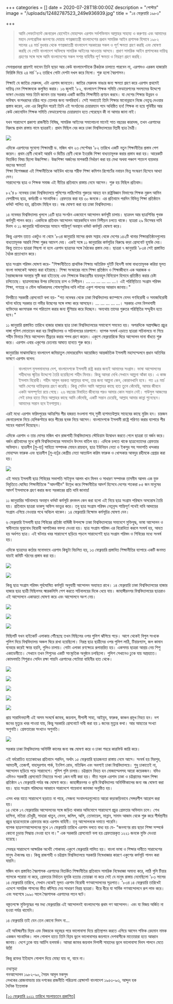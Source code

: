 +++
categories = []
date = 2020-07-28T18:00:00Z
description = "পোস্টার"
image = "/uploads/12482787523_249e936939.jpg"
title = "১৪ ফেব্রুয়ারি ১৯৮৩"

+++
> আমি লেফটেন্যান্ট জেনারেল হোসেইন মোহাম্মদ এরশাদ সর্বশক্তিমান আল্লাহর সাহায্য ও করুণায় এবং আমাদের মহান দেশপ্রেমিক জনগণের দোয়ায় গণপ্রজাতন্ত্রী বাংলাদেশের প্রধান সামরিক আইন প্রশাসক হিসাবে ১৯৮২ সালের ২৪ মার্চ বুধবার থেকে গণপ্রজাতন্ত্রী বাংলাদেশ সরকারের সকল ও পূর্ণ ক্ষমতা গ্রহণ করছি এবং ঘোষণা করছি যে গোটা বাংলাদেশ অবিলম্বে সামরিক আইনের আওতায় আসবে। প্রধাণ সামরিক আইন প্রশাসকের দায়িত্ব গ্রহণের সঙ্গে সঙ্গে আমি বাংলাদেশের সকল সশস্ত্র বাহিনীর পূর্ণ ক্ষমতা ও নিয়ন্ত্রণ গ্রহণ করছি।

সেনাপ্রধানরা প্রায়শই ভাবেন তিনি ছাড়া আর কেউ বাংলাদেশটাকে ঠিকঠাক চালাতে পারবেন না, এরশাদও এরকম হাজারটা ফিরিস্তি দিয়ে ২৪ মার্চ '৮২ তারিখে গোটা দেশটা দখল করে নিলো। শুরু হলো স্বৈরশাসন।

শিক্ষাই যে জাতির মেরুদন্ড, এটা এরশাদ জানতেন। জাতির মেরুদন্ড ভাঙার জন্য ক্ষমতা গ্রহণ করে এরশাদ প্রথমেই দায়িত্ব নেন শিক্ষাঙ্গনকে কলুষিত করার। ১৬ জুলাই '৮২, বাংলাদেশ শিক্ষক সমিতি ফেডারেশনের সদস্যদের উদ্দেশ্যে ভাষণ দেওয়ার সময় তিনি জানান তার সরকার একটি জাতীয় শিক্ষানীতি প্রণয়ন করবে। যা দেশের শিক্ষার উন্নয়ন ও ভবিষ্যৎ বংশধরদের চরিত্র গড়ে তোলার জন্য অপরিহার্য। সেই সভাতেই তিনি শিক্ষার মানোন্নয়নে নিজে নেতৃত্ব দেওয়ার প্রস্তাব করেন, এবং এর কিছুদিন পরেই তিনি এই সংগঠনের চেয়ারম্যান পদে অধিষ্ঠিত হন! শিক্ষক না হয়ে পৃথিবীর আর কেউ কোনোদিন শিক্ষক সমিতি ফেডারেশনের চেয়ারম্যান হতে পেরেছেন কী না আমার জানা নাই।

যখন সারাদেশে প্রকাশ্য রাজনীতি নিষিদ্ধ, সামরিক আইনের সমালোচনা মানেই সাত বছরের কারাদন্ড, তখন এরশাদের বিরুদ্ধে প্রথম রাস্তায় নামে ছাত্ররাই। প্রথম মিছিল বের করে ঢাকা বিশ্ববিদ্যালয়ের বিপ্লবী ছাত্র মৈত্রী।

![](/uploads/12482800623_443b15b0de.jpg)

এদিকে এরশাদের সুযোগ্য শিক্ষামন্ত্রী ড. মজিদ খান ২৩ সেপ্টেম্বর '৮২ তারিখে একটি নতুন শিক্ষানীতির প্রস্তাব পেশ করেন। প্রথম শ্রেণী থেকেই আরবি ও দ্বিতীয় শ্রেণী থেকে ইংরেজি শিক্ষা বাধ্যতামূলক করার প্রস্তাব করা হয়। আরেকটি বিতর্কিত বিষয় ছিলো উচ্চশিক্ষা। উচ্চশিক্ষা অর্জনের মাপকাঠি নির্ধারণ করা হয় মেধা অথবা পঞ্চাশ শতাংশ ব্যয়ভার বহনের ক্ষমতা!  
শিক্ষা বিশেষজ্ঞরা এই শিক্ষানীতিকে আইউব খানের শরীফ শিক্ষা কমিশন রিপোর্টের নবায়ন ভিন্ন সংস্করণ হিসেবে আখ্যা দেন।  
সারাদেশের ছাত্র ও শিক্ষক সমাজ এই নীতির প্রতিবাদে রাস্তায় নেমে আসেন। শুরু হয় মিছিল প্রতিবাদ।

৮২'র ৮ নভেম্বর ঢাকা বিশ্ববিদ্যালয়ে পুলিশের লাঠিপেটায় গুরুতর আহত হন রাষ্ট্রবিজ্ঞান বিভাগের শিক্ষক নুরুল আমিন বেপারীসহ ছাত্র, কর্মচারী ও সাংবাদিক। গ্রেফতার করা হয় ৩০ জনকে। এর প্রতিবাদে পরদিন বিভিন্ন শিক্ষা প্রতিষ্ঠানে ধর্মঘট পালিত হয়, প্রতিবাদ মিছিল হয়। বন্ধ ঘোষণা করা হয় ঢাকা বিশ্ববিদ্যালয়।

১৪ নভেম্বর বিশ্ববিদ্যালয় খুললে ১৪টি ছাত্র সংগঠন একযোগে আন্দোলন কর্মসূচী চালায়। ছাত্রদল আর ছাত্রশিবির পৃথক কর্মসূচী পালন করে। একদিকে প্রতিবাদ আন্দোলন আরেকদিনে দমন নিপীড়ন চলতে থাকে। ছাত্ররা ২৯ ডিসেম্বর দাবি দিবস ও ১১ জানুয়ারি সচিবালয়ের সামনে শান্তিপূর্ণ অবস্থান ধর্মঘট কর্মসূচি ঘোষণা করে।

কিন্তু এরশাদ তাতে একটুও না থেমে '৮৩র জানুয়ারি মাসের প্রথম সপ্তাহ থেকে দেশের ১৪২টি থানার শিক্ষাপ্রতিষ্ঠানগুলোয় বাধ্যতামূলক আরবি শিক্ষা শুরুর আদেশ দেয়। একই সঙ্গে ১১ জানুয়ারির কর্মসূচির বিরুদ্ধে কড়া প্রেসনোট হুমকি দেয়। কিন্তু তাতেও ছাত্ররা পিছপা না হলে এরশাদ ছাত্রদের সঙ্গে বৈঠকের প্রস্তাব দেয়। ছাত্ররা ৭ জানুয়ারি '৮৩র সেই প্রস্তাবিত বৈঠক প্রত্যাখ্যান করে।

ছাত্র সংগ্রাম পরিষদ ঘোষণা করে- "শিক্ষানীতিতে প্রাথমিক শিক্ষায় অতিরিক্ত দুইটি বিদেশী ভাষা বাধ্যতামূলক করিয়া মূলত বাংলা ভাষাকেই আঘাত করা হইয়াছে। শিক্ষা সংস্কারের নামে শিক্ষা প্রতিষ্ঠান ও শিক্ষাজীবনে এক অরাজক ও নৈরাজ্যজনক অবস্থার সৃষ্টি করা হইতেছে এবং শিক্ষাকে উচ্চশ্রেণীর ব্যয়বহুল বিনিয়োগ হিসাবে প্রতিষ্ঠিত করার চেষ্টা চলিতেছে। ছাত্রসমাজের উপর চলিতেছে চাপ ও নিপীড়ন। ... ... ... ... ... ...। এই পরিস্থিতিতে সংগ্রাম পরিষদ শিক্ষা, গণতন্ত্র ও মৌল অধিকারসহ শোষণমুক্তির দাবি লইয়া একুশ পালনের আহ্বান জানায়।"

বিপরীতে সরকারী প্রেসনোটে বলা হয়- "গত নভেম্বর থেকে ঢাকা বিশ্ববিদ্যালয় ক্যাম্পাসে যেসব গণবিরোধী ও সমাজবিরোধী ঘটনা ঘটছে সরকার তা গভীর উদ্বেগের সঙ্গে লক্ষ্য করে আসছেন। ... ... ... ... ...। সরকার এসব বিপথগামী ব্যক্তিদের ধ্বংসাত্মক পথ পরিত্যাগ করার জন্য হুঁশিয়ার করে দিচ্ছেন। অন্যথায় তাদের গুরুতর পরিস্থিতির সম্মুখীন হতে হবে।"

১১ জানুয়ারি প্রস্তাবিত তারিখে হাজার হাজার ছাত্র ঢাকা বিশ্ববিদ্যালয়ের সমাবেশে সমবেত হয়। অপরদিকে অস্ত্রসজ্জিত প্রচুর দাঙ্গা পুলিশ মোতায়েন করা হয় বিশ্ববিদ্যালয় ও সচিবালয়ের চারপাশে। ব্যাপক সংঘর্ষ এড়াতে ছাত্ররা সচিবালয়ে না গিয়ে শহীদ মিনারে গিয়ে আন্দোলন তীব্রতর করার শপথ গ্রহণ করেন। একুশে ফেব্রুয়ারিকে ঘিরে আন্দোলন দানা বাঁধতে শুরু করে। এরশাদ এবার একুশের চেতনায় আঘাত হানতে শুরু করে।

জানুয়ারির মাঝামাঝিতে বাংলাদেশ জমিয়াতুল মোদাররেসিন আয়োজিত আন্তর্জাতিক ইসলামী মহাসম্মেলনে প্রধান অতিথির ভাষণে এরশাদ বলেন: 

> বাংলাদেশ মুসলমানদের দেশ, বাংলাদেশকে ইসলামী রাষ্ট্র করার জন্যই আমাদের সংগ্রাম। ভাষা আন্দোলনের শহীদদের স্মৃতির উদ্দেশ্যে তৈরি হয়েছিলো শহীদ মিনার। কিন্তু আমরা দেখি সেখানে আল্পনা আঁকা হয়। এ কাজ ইসলাম বিরোধী। শহীদ আবুল বরকত আল্লাহর বান্দা, তার জন্য আল্পনা কেন, কোরানখানি হবে। গত ২৪ মার্চ আমি দেশের দায়িত্বভার গ্রহণ করেছি। কিন্তু সেদিন আমি আল্লাহর কাছে হাত তুলে কেঁদেছি, আমার জীবনে একটা অসম্পূর্ণতা রয়ে গেছে। ২৬ বছরের বিবাহিত জীবনের পরও আমার কোন সন্তান নেই। গাউসুল আজমের সেই চাদর হাতে নিয়ে আল্লাহর কাছে আমি কেঁদেছি, একটি সন্তান চেয়েছি, আল্লাহ আমার কান্না শুনেছেন। আমাদের সন্তান হবে ইনশাল্লাহ।

এরই মধ্যে এরশাদ ফরিদপুরের আটরশির পীর হজরত মওলানা শাহ্ সুফী হাশমতউল্লাহ সাহেবের কাছে মুরিদ হন। চারজন জেনারেলকে নিয়ে হেলিকপ্টারে করে পীরের ছবক নিয়ে আসেন। বাংলাদেশকে ইসলামী রাষ্ট্রে পরিণত করার ব্যাপারে পীর সাহেব পরামর্শ দিয়েছেন।

এদিকে এরশাদ ও তার দোসর মজিদ খান রাজশাহী বিশ্ববিদ্যালয়ে স্টেডিয়াম উদ্বোধন করতে গেলে ছাত্ররা তা বর্জন করে। বর্জন প্রতিবাদের মুখে কৃষি বিশ্ববিদ্যালয়ের সমাবর্তন উৎসব বাতিল হয়। এদিকে চলতে থাকে ছাত্রনেতাদের গ্রেফতার অভিযান। ছাত্রলীগ \[মু-হা\] সাহিত্য সম্পাদক মোহন রায়হান, ছাত্র ইউনিয়ন নেতা ও ইকসুর সহ সভাপতি খন্দকার মোহাম্মদ ফারুক এবং ছাত্রলীগ \[মু-হা\]র কেন্দ্রীয় নেতা আতাউল করিম ফারুক ও খোন্দকার আবদুর রহীমকে গ্রেপ্তার করা হয়।

![](/uploads/3.jpg)

এই সময়ে ইসলামী ছাত্র শিবিরের সভাপতি সাইফুল আলম খান মিলন ও সাধারণ সম্পাদক তাসনীম আলম এক যুক্ত বিবৃতিতে ঘোষিত শিক্ষানীতিকে "আদর্শহীন" উল্লেখ করে শিক্ষানীতির আদর্শ হিসেবে দেশের শতকরা ৮৫ জন মানুষের আদর্শ ইসলামকে গ্রহণ করার জন্য সরকারের প্রতি দাবি জানায়!

১১ জানুয়ারির সচিবালয়ে অবস্থান ধর্মঘট কর্মসূচি রদবদল কেন করা হলো এই নিয়ে ছাত্র সংগ্রাম পরিষদে অসন্তোষ তৈরি হয়। প্রতিবাদে ছাত্ররা ডাকসু অফিস ভাংচুর করে। তবু ছাত্র সংগ্রাম পরিষদ নেতৃবৃন্দ শান্তিপূর্ণ পথেই দাবি আদায়ের সংগ্রাম এগিয়ে নেওয়ার পথে অবিচল থাকেন। ১৪ ফেব্রুয়ারি বিক্ষোভ কর্মসূচির ঘোষণা দেন।

৬ ফেব্রুয়ারি ইসলামী ছাত্র শিবিরের প্রতিষ্ঠা বার্ষিকী উপলক্ষে ঢাকা বিশ্ববিদ্যালয়ের সমাবেশে মুক্তিযুদ্ধ, ভাষা আন্দোলন ও স্বাধীনতার মূল্যবোধ বিরোধী আপত্তিকর বক্তব্য দেওয়া হয়। ছাত্র সংগ্রাম পরিষদ এর বিরোধিতা করলে সংঘর্ষ হয়, আহত হয় অর্ধশত ছাত্র। এই ঘটনার খবর সারাদেশে ছড়িয়ে পড়লে সারাদেশেই ছাত্র সংগ্রাম পরিষদ ও শিবিরের মধ্যে সংঘর্ষ হয়।

এদিকে ছাত্রদের কঠোর মনোভাবে এরশাদ কিছুটা বিচলিত হয়, ১৩ ফেব্রুয়ারি প্রস্তাবিত শিক্ষানীতির ব্যাপারে একটি জনমত যাচাই কমিটি গঠনের প্রস্তাব করা হয়।

![](/uploads/4.jpg)

![](/uploads/5.jpg)

কিন্তু ছাত্র সংগ্রাম পরিষদ পূর্বঘোষিত কর্মসূচি অনুযায়ী আন্দোলন অব্যাহত রাখে। ১৪ ফেব্রুয়ারি ঢাকা বিশ্ববিদ্যালয়ের হাজার হাজার ছাত্র ছাত্রী মিছিলসহ স্মারকলিপি পেশ করতে সচিবালয়ের দিকে ধেয়ে যায়। জাহাঙ্গীরনগর বিশ্ববিদ্যালয়ের ছাত্ররাও এই আন্দোলনে একাত্মতা ঘোষণা করে এবং আন্দোলনে অংশ নেয়।

![](/uploads/6.jpg)

![](/uploads/7.jpg)

![](/uploads/8.jpg)

মিছিলটি যখন হাইকোর্ট এলাকায় পৌঁছেছে তখন মিছিলের ওপর পুলিশ ঝাঁপিয়ে পড়ে। আগে থেকেই বিপুল সংখ্যক পুলিশ দিয়ে বিশ্ববিদ্যালয় অঞ্চল ঘিরে রাখা হয়েছিলো। নিরস্ত্র ছাত্র ছাত্রীদের ওপর পুলিশ লাঠি, টিয়ারগ্যাস, জল কামান ব্যবহার করেই ক্ষান্ত হয়নি, গুলিও চালায়। গোটা এলাকা রণক্ষেত্রে রূপান্তরিত হয়। একসময় ছাত্ররা আশ্রয় নেয় শিশু একাডেমীতে। সেখানে তখন শিশুদের একটি সাংস্কৃতিক অনুষ্ঠান চলছিলো। পুলিশ সেখানেও ঢুকে যায় অস্ত্রহাতে। কোমলমতি শিশুরাও সেদিন রক্ষা পায়নি এরশাদের পেটোয়া বাহিনীর হাত থেকে।

![](/uploads/9.jpg)

![](/uploads/10.jpg)

![](/uploads/11.jpg)

![](/uploads/12.jpg)

![](/uploads/13.jpg)

প্রায় সারাদিনব্যাপী এই অসম সংঘর্ষে জাফর, জয়নাল, দীপালী সাহা, আইয়ুব, ফারুক, কাঞ্চন প্রমুখ নিহত হন। দশ জনের মৃত্যুর খবর পাওয়া যায়, কিন্তু সরকারি প্রেসনোটে দাবী করা হয় ১ জনের মৃত্যুর কথা। আর আহতের সংখ্যা অগুনতি। গ্রেফতারের সংখ্যাও অগুনতি।

![](/uploads/14.jpg)

সরকার ঢাকা বিশ্ববিদ্যালয় অনির্দিষ্ট কালের জন্য বন্ধ ঘোষণা করে ও ঢাকা শহরে কারফিউ জারি করে।

এই বর্বরোচিত হত্যাকাণ্ডের প্রতিবাদে পরদিন, অর্থাৎ ১৫ ফেব্রুয়ারি ছাত্রজনতা রাস্তায় নেমে আসে। সংঘর্ষ হয় মিরপুর, আমতলী, তেজগাঁ, বাহাদুরশাহ পার্ক, ইংলিশ রোড, মতিঝিল এবং অবশ্যই ঢাকা বিশ্ববিদ্যালয়ে। শুধু ঢাকাতেই না, আন্দোলন ছড়িয়ে পড়ে সারাদেশে। পুলিশ গুলি চালায়। চট্টগ্রামে নিহত হন মোজাম্মেলসহ আরো কয়েকজন। যদিও এদিনও সরকারী প্রেসনোটে নিহতের সংখ্যা ১জন দাবী করা হয়। ভীত সন্ত্রস্ত এরশাদ ঢাকা ও চট্টগ্রামের সকল শিক্ষা প্রতিষ্ঠান ২৭ ফেব্রুয়ারি পর্যন্ত বন্ধ ঘোষণা করে। জাহাঙ্গীরনগর ও কৃষি বিশ্ববিদ্যালয় অনির্দিষ্টকালের জন্য বন্ধ ঘোষণা করা হয়। ছাত্র সংগ্রাম পরিষদের আহ্বানে সারাদেশে গায়েবানা জানাজা অনুষ্ঠিত হয়।

এসব খবর যাতে সারাদেশে ছড়াতে না পারে, সেজন্য সংবাদপত্রগুলোতে আরো কড়াকড়িভাবে সেন্সরশীপ আরোপ করা হয়।  
১৪ থেকে ১৭ ফেব্রুয়ারির আন্দোলনের সঙ্গে জড়িত থাকার অভিযোগে সারাদেশে প্রচুর গ্রেফতার অভিযান চলে। শেখ হাসিনা, মতিয়া চৌধুরী, সাহারা খাতুন, মেনন, জলিল, অলি, তোফায়েল, মান্নান, সামাদ আজাদ থেকে শুরু করে শীর্ষস্থানীয় প্রচুর ছাত্রনেতাকে গ্রেফতার করে এরশাদ বাহিনী। তবু আন্দোলনকে দমাতে পারেনি।  
ব্যাপক ছাত্রগণআন্দোলনের মুখে ১৭ ফেব্রুয়ারি তারিখে এরশাদ বলতে বাধ্য হয় যে- "জনগণের রায় ছাড়া শিক্ষা সম্পর্কে কোনো চূড়ান্ত সিদ্ধান্ত নেওয়া হবে না।" এক সরকারি প্রেসনোটে বলা হয় গ্রেফতারকৃত ১২২১ জনকে মুক্তি দেওয়া হয়েছে।

সেবছর সারাদেশে আক্ষরিক অর্থেই শোকাবহ একুশে ফেব্রুয়ারি পালিত হয়। বাংলা ভাষা ও শিক্ষার দাবীতে সারাদেশের মানুষ ঐক্যবদ্ধ হয়। কিন্তু রাজশাহী ও চট্টগ্রাম বিশ্ববিদ্যালয়ে সরকারি নিষেধাজ্ঞার কারণে একুশের কর্মসূচি পালন করা যায়নি।

মজিদ খান প্রস্তাবিত স্বৈরশাসক এরশাদের বিতর্কিত শিক্ষানীতির প্রতিবাদে সামরিক নিষেধাজ্ঞা অমান্য করে, লাঠি গুলি টিয়ার গ্যাসকে পরোয়া না করে, গ্রেফতার নির্যাতন হুমকি হত্যার তোয়াক্কা না করে সেই যে মানুষ রাস্তায় নেমেছিলো '৮৩ সালের ১৪ ফেব্রুয়ারি তারিখে, সেখান থেকেই মূলত এরশাদ বিরোধী গণআন্দোলনের সূত্রপাত। '৮৩র ১৪ ফেব্রুয়ারি তারিখেই এদেশে সামরিক শাসনের ভীত কাঁপিয়ে দেয় সাধারণ নিরস্ত্র ছাত্ররা। ধীরে ধীরে যা সার্বিক গণআন্দোলনে রূপ লাভ করে। এবং সবশেষে ১৯৯০ সালে স্বৈরশাসক এরশাদের পতন ঘটে।

বস্তুতপক্ষে মুক্তিযুদ্ধের পর মধ্য ফেব্রুয়ারির এই আন্দোলনই বাংলাদেশের প্রথম গণ আন্দোলন। এবং যা বিজয় অর্জিত না হওয়া পর্যন্ত থামেনি।

১৪ ফেব্রুয়ারি তাই যেন তেন কোনো দিবস না...

এই অবিস্মরণীয় বিপ্লব এবং বিজয়কে বহুবছর পরে ভালোবাসা দিয়ে প্রতিস্থাপন করতে এগিয়ে আসেন শফিক রেহমান নামক একজন সাংবাদিক। লাল গোলাপ হাতে তিনি বিপ্লব ভুলে ভালোবাসার জয়গানে দেশবাসীকে মাতোয়ারা হতে আহ্বান জানায়। দেশে ঢুকে যায় আর্চিস হলমার্ক। আমরা জাফর জয়নাল দিপালী সাহাদের ভুলে ভালোবাসা দিবস পালনে মেতে উঠি!

কিন্তু রক্তের ইতিহাস গোলাপ দিয়ে মোছা যায় না, যাবে না।

_তথ্যসূত্র:_  
গনআন্দোলন ১৯৮২-৯০, সৈয়দ আবুল মকসুদ  
লেখকের রোজনামচায় চার দশকের রাজনীতি পরিক্রমা প্রেক্ষাপট বাংলাদেশ ১৯৫৩-৯৩, আব্দুল হক  
দৈনিক ইত্তেফাক

[\[১৩ ফেব্রুয়ারি ২০১১ তারিখে সচলায়তনে প্রকাশিত\]](http://www.sachalayatan.com/nazrul_islam/37626)